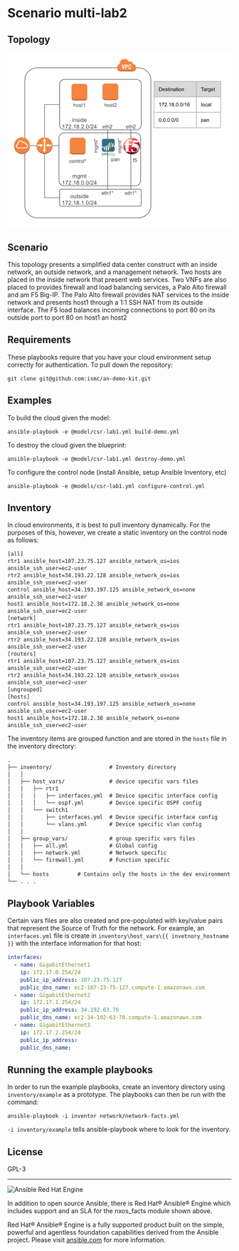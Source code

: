 Scenario multi-lab2
=========

Topology
------------

![multi-lab2 topology](multi-lab2-topo.png)

Scenario
--------

This topology presents a simplified data center construct with an inside network, an outside network, and a management network.  Two hosts are placed in the inside network that present web services.  Two VNFs are also placed to provides firewall and load balancing services, a Palo Alto firewall and am F5 Big-IP.  The Palo Alto firewall provides NAT services to the inside network and presents host1 through a 1:1 SSH NAT from its outside interface.  The F5 load balances incoming connections to port 80 on its outside port to port 80 on host1 an host2

Requirements
------------

These playbooks require that you have your cloud environment setup correctly for authentication.  To pull down the repository:

```
git clone git@github.com:ismc/an-demo-kit.git
```

Examples
--------

To build the cloud given the model:

```
ansible-playbook -e @model/csr-lab1.yml build-demo.yml
```

To destroy the cloud given the blueprint:

```
ansible-playbook -e @model/csr-lab1.yml destroy-demo.yml
```

To configure the control node (install Ansible, setup Ansible Inventory, etc)

```
ansible-playbook -e @models/csr-lab1.yml configure-control.yml
```

## Inventory

In cloud environments, it is best to pull inventory dynamically.  For the purposes of this, however, we create a static inventory on the control node as follows:

```
[all]
rtr1 ansible_host=107.23.75.127 ansible_network_os=ios ansible_ssh_user=ec2-user
rtr2 ansible_host=34.193.22.128 ansible_network_os=ios ansible_ssh_user=ec2-user
control ansible_host=34.193.197.125 ansible_network_os=none ansible_ssh_user=ec2-user
host1 ansible_host=172.18.2.38 ansible_network_os=none ansible_ssh_user=ec2-user
[network]
rtr1 ansible_host=107.23.75.127 ansible_network_os=ios ansible_ssh_user=ec2-user
rtr2 ansible_host=34.193.22.128 ansible_network_os=ios ansible_ssh_user=ec2-user
[routers]
rtr1 ansible_host=107.23.75.127 ansible_network_os=ios ansible_ssh_user=ec2-user
rtr2 ansible_host=34.193.22.128 ansible_network_os=ios ansible_ssh_user=ec2-user
[ungrouped]
[hosts]
control ansible_host=34.193.197.125 ansible_network_os=none ansible_ssh_user=ec2-user
host1 ansible_host=172.18.2.38 ansible_network_os=none ansible_ssh_user=ec2-user
```

The inventory items are grouped function and are stored in the `hosts` file in the inventory directory:

```
.
├── inventory/                  # Inventory directory
│   │
│   ├── host_vars/              # device specific vars files
│   │   ├── rtr1
│   │   │   ├── interfaces.yml  # Device specific interface config
│   │   │   └── ospf.yml        # Device specific OSPF config
│   │   └── switch1
│   │       ├── interfaces.yml  # Device specific interface config
│   │       └── vlans.yml       # Device specific vlan config
│   │
│   ├── group_vars/             # group specific vars files
│   │   ├── all.yml             # Global config   
│   │   ├── network.yml         # Network specific
│   │   └── firewall.yml        # Function specific
│   │   
│   └── hosts         # Contains only the hosts in the dev environment
└── . . .
```

## Playbook Variables

Certain vars files are also created and pre-populated with key/value pairs that represent the Source of Truth for the network.  For example, an `interfaces.yml` file is create in `inventory\host_vars\{{ invetnory_hostname }}` with the interface information for that host:

```yaml
interfaces:
  - name: GigabitEthernet1
    ip: 172.17.0.254/24
    public_ip_address: 107.23.75.127
    public_dns_name: ec2-107-23-75-127.compute-1.amazonaws.com
  - name: GigabitEthernet2
    ip: 172.17.1.254/24
    public_ip_address: 34.192.63.70
    public_dns_name: ec2-34-192-63-70.compute-1.amazonaws.com
  - name: GigabitEthernet3
    ip: 172.17.2.254/24
    public_ip_address:
    public_dns_name:
```


## Running the example playbooks
In order to run the example playbooks, create an inventory directory using
`inventory/example` as a prototype.  The playbooks can then be run with the
command:

```
ansible-playbook -i inventor network/network-facts.yml
```

`-i inventory/example` tells ansible-playbook where to look for the inventory.


License
-------

GPL-3

---
![Ansible Red Hat Engine](ansible-engine-small.png)

In addition to open source Ansible, there is Red Hat® Ansible® Engine which includes support and an SLA for the nxos_facts module shown above.

Red Hat® Ansible® Engine is a fully supported product built on the simple, powerful and agentless foundation capabilities derived from the Ansible project.  Please visit [ansible.com](https://www.ansible.com/ansible-engine) for more information.
